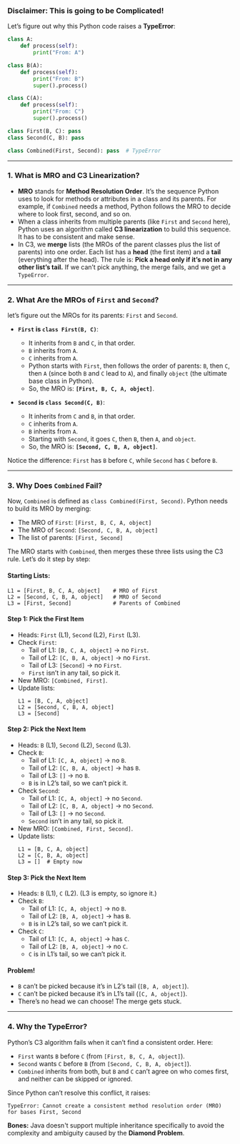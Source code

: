 ### Disclaimer: This is going to be Complicated!

Let’s figure out why this Python code raises a **TypeError**:

```python
class A:
    def process(self):
        print("From: A")

class B(A):
    def process(self):
        print("From: B")
        super().process()

class C(A):
    def process(self):
        print("From: C")
        super().process()

class First(B, C): pass
class Second(C, B): pass

class Combined(First, Second): pass  # TypeError
```
---

### **1. What is MRO and C3 Linearization?**

- **MRO** stands for **Method Resolution Order**. It’s the sequence Python uses to look for methods or attributes in a class and its parents. For example, if `Combined` needs a method, Python follows the MRO to decide where to look first, second, and so on.
- When a class inherits from multiple parents (like `First` and `Second` here), Python uses an algorithm called **C3 linearization** to build this sequence. It has to be consistent and make sense.
- In C3, we **merge** lists (the MROs of the parent classes plus the list of parents) into one order. Each list has a **head** (the first item) and a **tail** (everything after the head). The rule is: **Pick a head only if it’s not in any other list’s tail.** If we can’t pick anything, the merge fails, and we get a `TypeError`.

---

### **2. What Are the MROs of `First` and `Second`?**

let’s figure out the MROs for its parents: `First` and `Second`.

- **`First` is `class First(B, C)`**:
  - It inherits from `B` and `C`, in that order.
  - `B` inherits from `A`.
  - `C` inherits from `A`.
  - Python starts with `First`, then follows the order of parents: `B`, then `C`, then `A` (since both `B` and `C` lead to `A`), and finally `object` (the ultimate base class in Python).
  - So, the MRO is: **`[First, B, C, A, object]`**.

- **`Second` is `class Second(C, B)`**:
  - It inherits from `C` and `B`, in that order.
  - `C` inherits from `A`.
  - `B` inherits from `A`.
  - Starting with `Second`, it goes `C`, then `B`, then `A`, and `object`.
  - So, the MRO is: **`[Second, C, B, A, object]`**.

Notice the difference: `First` has `B` before `C`, while `Second` has `C` before `B`.

---

### **3. Why Does `Combined` Fail?**

Now, `Combined` is defined as `class Combined(First, Second)`. Python needs to build its MRO by merging:
- The MRO of `First`: `[First, B, C, A, object]`
- The MRO of `Second`: `[Second, C, B, A, object]`
- The list of parents: `[First, Second]`

The MRO starts with `Combined`, then merges these three lists using the C3 rule. Let’s do it step by step:

#### **Starting Lists:**
```
L1 = [First, B, C, A, object]    # MRO of First
L2 = [Second, C, B, A, object]   # MRO of Second
L3 = [First, Second]             # Parents of Combined
```

#### **Step 1: Pick the First Item**
- Heads: `First` (L1), `Second` (L2), `First` (L3).
- Check `First`:
  - Tail of L1: `[B, C, A, object]` → no `First`.
  - Tail of L2: `[C, B, A, object]` → no `First`.
  - Tail of L3: `[Second]` → no `First`.
  - `First` isn’t in any tail, so pick it.
- New MRO: `[Combined, First]`.
- Update lists:
  ```
  L1 = [B, C, A, object]
  L2 = [Second, C, B, A, object]
  L3 = [Second]
  ```

#### **Step 2: Pick the Next Item**
- Heads: `B` (L1), `Second` (L2), `Second` (L3).
- Check `B`:
  - Tail of L1: `[C, A, object]` → no `B`.
  - Tail of L2: `[C, B, A, object]` → has `B`.
  - Tail of L3: `[]` → no `B`.
  - `B` is in L2’s tail, so we can’t pick it.
- Check `Second`:
  - Tail of L1: `[C, A, object]` → no `Second`.
  - Tail of L2: `[C, B, A, object]` → no `Second`.
  - Tail of L3: `[]` → no `Second`.
  - `Second` isn’t in any tail, so pick it.
- New MRO: `[Combined, First, Second]`.
- Update lists:
  ```
  L1 = [B, C, A, object]
  L2 = [C, B, A, object]
  L3 = []  # Empty now
  ```

#### **Step 3: Pick the Next Item**
- Heads: `B` (L1), `C` (L2). (L3 is empty, so ignore it.)
- Check `B`:
  - Tail of L1: `[C, A, object]` → no `B`.
  - Tail of L2: `[B, A, object]` → has `B`.
  - `B` is in L2’s tail, so we can’t pick it.
- Check `C`:
  - Tail of L1: `[C, A, object]` → has `C`.
  - Tail of L2: `[B, A, object]` → no `C`.
  - `C` is in L1’s tail, so we can’t pick it.

#### **Problem!**
- `B` can’t be picked because it’s in L2’s tail (`[B, A, object]`).
- `C` can’t be picked because it’s in L1’s tail (`[C, A, object]`).
- There’s no head we can choose! The merge gets stuck.

---

### **4. Why the TypeError?**

Python’s C3 algorithm fails when it can’t find a consistent order. Here:
- `First` wants `B` before `C` (from `[First, B, C, A, object]`).
- `Second` wants `C` before `B` (from `[Second, C, B, A, object]`).
- `Combined` inherits from both, but `B` and `C` can’t agree on who comes first, and neither can be skipped or ignored.

Since Python can’t resolve this conflict, it raises:

```
TypeError: Cannot create a consistent method resolution order (MRO) for bases First, Second
```

**Bones:** Java doesn't support multiple inheritance specifically to avoid the complexity and ambiguity caused by the **Diamond Problem**.
